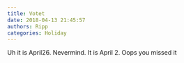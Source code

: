 ```yaml
---
title: Votet
date: 2018-04-13 21:45:57
authors: Ripp
categories: Holiday
---
```


 Uh it is April26. Nevermind.  It is April 2.  Oops you missed it